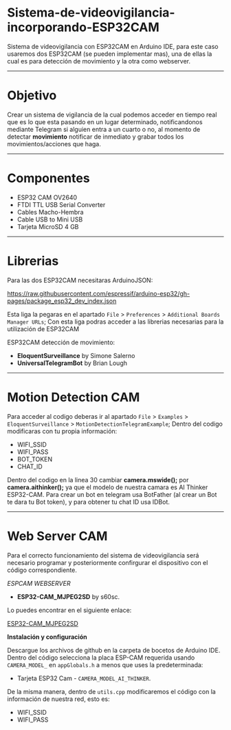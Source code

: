 # Sistema-de-videovigilancia-incorporando-ESP32CAM

Sistema de videovigilancia con ESP32CAM en Arduino IDE, para este caso usaremos dos ESP32CAM (se pueden implementar mas), una de ellas la cual es para detección de movimiento y la otra como webserver.

*************************************************************************************
# Objetivo
Crear un sistema de vigilancia de la cual podemos acceder en tiempo real que es lo que esta pasando en un lugar determinado, notificandonos mediante Telegram si alguien entra a un cuarto o no, al momento de detectar **movimiento** notificar de inmediato y grabar todos los movimientos/acciones que haga.
*************************************************************************************************

# Componentes
* ESP32 CAM OV2640
* FTDI TTL USB Serial Converter
* Cables Macho-Hembra
* Cable USB to Mini USB
* Tarjeta MicroSD 4 GB



******************************************************************************************
# Librerias
Para las dos ESP32CAM necesitaras ArduinoJSON:

https://raw.githubusercontent.com/espressif/arduino-esp32/gh-pages/package_esp32_dev_index.json

Esta liga la pegaras en el apartado  `File` > `Preferences` > `Additional Boards Manager URLs`;
Con esta liga podras acceder a las librerias necesarias para la utilización de ESP32CAM

ESP32CAM detección de movimiento:
* **EloquentSurveillance** by Simone Salerno
* **UniversalTelegramBot** by Brian Lough


**********************************************************************************

# Motion Detection CAM

Para acceder al codigo deberas ir al apartado `File` > `Examples` > `EloquentSurveillance` > `MotionDetectionTelegramExample`;
Dentro del codigo modificaras con tu propia información:
* WIFI_SSID
* WIFI_PASS
* BOT_TOKEN
* CHAT_ID
  
Dentro del codigo en la linea 30 cambiar **camera.mswide();** por **camera.aithinker();** ya que el modelo de nuestra camara es AI Thinker ESP32-CAM.
Para crear un bot en telegram usa BotFather (al crear un Bot te dara tu Bot token), y para obtener tu chat ID usa IDBot.

***********************************************************************************

# Web Server CAM
Para el correcto funcionamiento del sistema de videovigilancia será necesario programar y posteriormente confirgurar el dispositivo con el código correspondiente.

*ESPCAM WEBSERVER*
* **ESP32-CAM_MJPEG2SD** by s60sc.

Lo puedes encontrar en el siguiente enlace:

[ESP32-CAM_MJPEG2SD](https://github.com/s60sc/ESP32-CAM_MJPEG2SD)

**Instalación y configuración**

Descargue los archivos de github en la carpeta de bocetos de Arduino IDE.
Dentro del código selecciona la placa ESP-CAM requerida usando `CAMERA_MODEL_` en `appGlobals.h` a menos que uses la predeterminada:
* Tarjeta ESP32 Cam - `CAMERA_MODEL_AI_THINKER`.

De la misma manera, dentro de `utils.cpp` modificaremos el código con la información de nuestra red, esto es:
* WIFI_SSID
* WIFI_PASS
